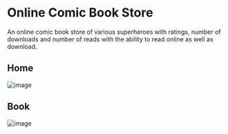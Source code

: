 # Online Comic Book Store
An online comic book store of various superheroes with ratings, number of downloads and number of reads with the ability to read online as well as download.
## Home
![image](https://user-images.githubusercontent.com/103585603/207255095-c9a83798-84f7-4dde-8a1c-dfcb7c25b839.png)
## Book
![image](https://user-images.githubusercontent.com/103585603/207255435-d3812675-ef73-4bf2-93fc-dafffe64ee80.png)
